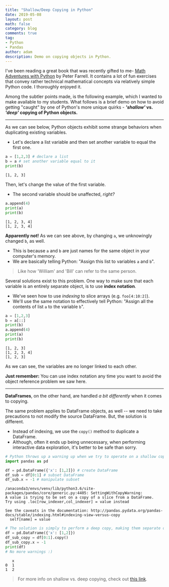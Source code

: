 ```yaml
---
title: "Shallow/Deep Copying in Python"
date: 2019-05-08
layout: post
math: false
category: blog
comments: true
tag:
- Python
- Pandas
author: adam
description: Demo on copying objects in Python.
---
```


I've been reading a great book that was recently gifted to me- [Math Adventures with Python](https://nostarch.com/mathadventures) by Peter Farrell. It contains a lot of fun exercises that convey rather technical mathematical concepts via relatively simple Python code. I thoroughly enjoyed it.

Among the subtler points made, is the following example, which I wanted to make available to my students. What follows is a brief demo on how to avoid getting "caught" by one of Python's more unique quirks - **_'shallow'_ vs. _'deep'_ copying of Python objects.**

---

As we can see below, Python objects exhibit some strange behaviors when duplicating existing variables.
- Let's declare a list variable and then set another variable to equal the first one.


```python
a = [1,2,3] # declare a list
b = a # set another variable equal to it
print(b)
```

    [1, 2, 3]


Then, let's change the value of the first variable.
- The second variable should be unaffected, _right?_


```python
a.append(4)
print(a)
print(b)
```

    [1, 2, 3, 4]
    [1, 2, 3, 4]


**Apparently not!**
As we can see above, by changing `a`, we unknowingly changed `b`, as well.
- This is because `a` and `b` are just names for the same object in your computer's memory.
- We are basically telling Python: "Assign this list to variables `a` and `b`".
> Like how 'William' and 'Bill' can refer to the same person.

Several solutions exist to this problem. One way to make sure that each variable is an entirely separate object, is to use **index notation**.
- We've seen how to use _indexing_ to slice arrays (e.g. `foo[4:10:2]`).
- We'll use the same notation to effectively tell Python: "Assign all the contents of list `a` to the variable `b`".


```python
a = [1,2,3]
b = a[::]
print(b)
a.append(4)
print(a)
print(b)
```

    [1, 2, 3]
    [1, 2, 3, 4]
    [1, 2, 3]


As we can see, the variables are no longer linked to each other.

**Just remember:** You can use index notation any time you want to avoid the object reference problem we saw here.

---

**DataFrames**, on the other hand, are handled _a bit differently_ when it comes to copying.

The same problem applies to DataFrame objects, as well -- we need to take precautions to not modify the source DataFrame. But, the solution is different.
- Instead of indexing, we use the `copy()` method to duplicate a DataFrame.
- Although, often it ends up being unnecessary, when performing interactive data exploration, it's better to be safe than sorry.


```python
# Python throws up a warning up when we try to operate on a shallow copy (to remind us of our misdeeds).
import pandas as pd

df = pd.DataFrame({'x': [1,2]}) # create DataFrame
df_sub = df[0:1] # subset DataFrame
df_sub.x = -1 # manipulate subset
```

    /anaconda3/envs/venv/lib/python3.6/site-packages/pandas/core/generic.py:4405: SettingWithCopyWarning: 
    A value is trying to be set on a copy of a slice from a DataFrame.
    Try using .loc[row_indexer,col_indexer] = value instead
    
    See the caveats in the documentation: http://pandas.pydata.org/pandas-docs/stable/indexing.html#indexing-view-versus-copy
      self[name] = value



```python
# The solution is simply to perform a deep copy, making them separate objects in the computer's memory.
df = pd.DataFrame({'x': [1,2]})
df_sub_copy = df[0:1].copy()
df_sub_copy.x = -1
print(df)
# No more warnings :)
```

       x
    0  1
    1  2


> For more info on shallow vs. deep copying, check out [this link](https://realpython.com/copying-python-objects/).
